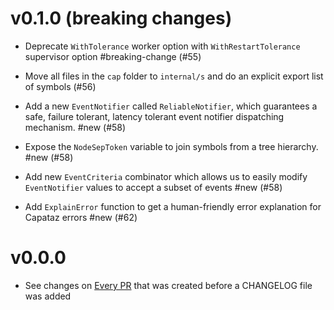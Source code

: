 # v0.1.0 (breaking changes)

* Deprecate `WithTolerance` worker option with `WithRestartTolerance` supervisor
  option #breaking-change (#55)

* Move all files in the `cap` folder to `internal/s` and do an explicit export
  list of symbols (#56)

* Add a new `EventNotifier` called `ReliableNotifier`, which guarantees a safe,
  failure tolerant, latency tolerant event notifier dispatching mechanism. #new (#58)

* Expose the `NodeSepToken` variable to join symbols from a tree hierarchy.
  #new (#58)

* Add new `EventCriteria` combinator which allows us to easily modify
  `EventNotifier` values to accept a subset of events #new (#58)

* Add `ExplainError` function to get a human-friendly error explanation for
  Capataz errors #new (#62)

# v0.0.0

* See changes on [Every
  PR](https://github.com/capatazlib/go-capataz/pulls?q=is%3Apr+is%3Aclosed+label%3Apre-changelog)
  that was created before a CHANGELOG file was added
